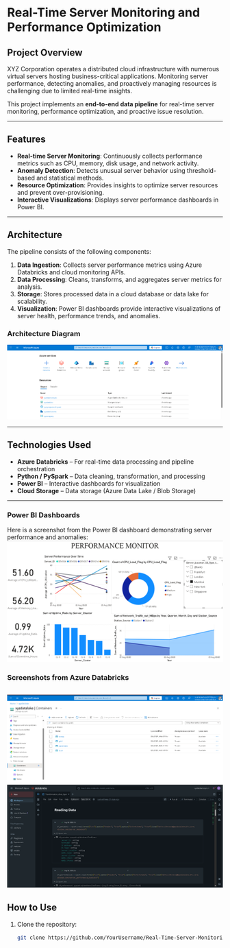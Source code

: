 # Real-Time Server Monitoring and Performance Optimization

## Project Overview
XYZ Corporation operates a distributed cloud infrastructure with numerous virtual servers hosting business-critical applications. Monitoring server performance, detecting anomalies, and proactively managing resources is challenging due to limited real-time insights.

This project implements an **end-to-end data pipeline** for real-time server monitoring, performance optimization, and proactive issue resolution.

---

## Features
- **Real-time Server Monitoring**: Continuously collects performance metrics such as CPU, memory, disk usage, and network activity.  
- **Anomaly Detection**: Detects unusual server behavior using threshold-based and statistical methods.  
- **Resource Optimization**: Provides insights to optimize server resources and prevent over-provisioning.  
- **Interactive Visualizations**: Displays server performance dashboards in Power BI.  

---

## Architecture
The pipeline consists of the following components:

1. **Data Ingestion**: Collects server performance metrics using Azure Databricks and cloud monitoring APIs.  
2. **Data Processing**: Cleans, transforms, and aggregates server metrics for analysis.  
3. **Storage**: Stores processed data in a cloud database or data lake for scalability.  
4. **Visualization**: Power BI dashboards provide interactive visualizations of server health, performance trends, and anomalies.  

### Architecture Diagram
![Architecture Diagram](images/architecture.png)  

---

## Technologies Used
- **Azure Databricks** – For real-time data processing and pipeline orchestration  
- **Python / PySpark** – Data cleaning, transformation, and processing  
- **Power BI** – Interactive dashboards for visualization  
- **Cloud Storage** – Data storage (Azure Data Lake / Blob Storage)  

---

### Power BI Dashboards
Here is a screenshot from the Power BI dashboard demonstrating server performance and anomalies:
![XYZ Company Dashboard](images/powerbi_dashboard.png)  

### Screenshots from Azure Databricks
![DataLake Screenshot](images/data_lake.png)  
![Databricks Screenshot](images/data_bricks.png)  
---

## How to Use
1. Clone the repository:  
   ```bash
   git clone https://github.com/YourUsername/Real-Time-Server-Monitoring.git
